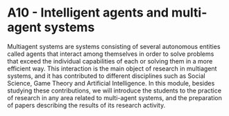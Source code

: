 # A10 - Intelligent agents and multi-agent systems

Multiagent systems are systems consisting of several autonomous entities called agents that interact among themselves in order to solve problems that exceed the individual capabilities of each or solving them in a more efficient way. This interaction is the main object of research in multiagent systems, and it has contributed to different disciplines such as Social Science, Game Theory and Artificial Intelligence. In this module, besides studying these contributions, we will introduce the students to the practice of research in any area related to multi-agent systems, and the preparation of papers describing the results of its research activity.


